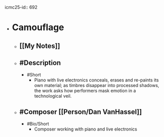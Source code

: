 icmc25-id:: 692

- # Camouflage
	- ## [[My Notes]]
	- ## #Description
		- #Short
			- Piano with live electronics conceals, erases and re-paints its own material; as timbres disappear into processed shadows, the work asks how performers mask emotion in a technological veil.
	- ## #Composer [[Person/Dan VanHassel]]
		- #Bio/Short
			- Composer working with piano and live electronics 